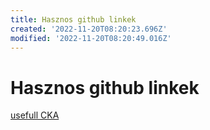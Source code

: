 ```yaml
---
title: Hasznos github linkek
created: '2022-11-20T08:20:23.696Z'
modified: '2022-11-20T08:20:49.016Z'
---
```


# Hasznos github linkek

[usefull CKA](https://github.com/walidshaari/Kubernetes-Certified-Administrator)
